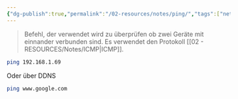 ```yaml
---
{"dg-publish":true,"permalink":"/02-resources/notes/ping/","tags":["netzwerk","linux/command","windows/command"],"noteIcon":"","updated":"2025-07-12T13:31:41.000+02:00"}
---
```


> Befehl, der verwendet wird zu überprüfen ob zwei Geräte mit einnander verbunden sind.
> Es verwendet den Protokoll [[02 - RESOURCES/Notes/ICMP\|ICMP]].


```sh
ping 192.168.1.69
```
Oder über DDNS
```sh
ping www.google.com
```